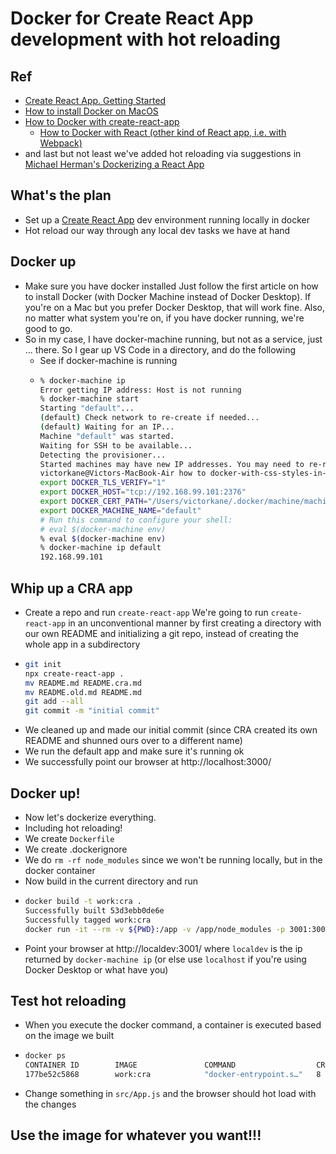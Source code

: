 # Docker for Create React App development with hot reloading

## Ref

- [Create React App. Getting Started](https://create-react-app.dev/docs/getting-started/)
- [How to install Docker on MacOS](https://www.robinwieruch.de/docker-macos)
- [How to Docker with create-react-app](https://www.robinwieruch.de/docker-create-react-app-development)
  - [How to Docker with React (other kind of React app, i.e. with Webpack)](https://www.robinwieruch.de/docker-react-development)
- and last but not least
  we've added hot reloading via suggestions in [Michael Herman's Dockerizing a React App](https://mherman.org/blog/dockerizing-a-react-app/)

## What's the plan

- Set up a [Create React App]() dev environment running locally in docker
- Hot reload our way through any local dev tasks we have at hand

## Docker up

- Make sure you have docker installed
  Just follow the first article on how to install Docker (with Docker Machine instead of Docker Desktop).
  If you're on a Mac but you prefer Docker Desktop, that will work fine.
  Also, no matter what system you're on, if you have docker running, we're good to go.
- So in my case, I have docker-machine running, but not as a service, just ... there.
  So I gear up VS Code in a directory, and do the following
  - See if docker-machine is running
  - ```bash
    % docker-machine ip
    Error getting IP address: Host is not running
    % docker-machine start
    Starting "default"...
    (default) Check network to re-create if needed...
    (default) Waiting for an IP...
    Machine "default" was started.
    Waiting for SSH to be available...
    Detecting the provisioner...
    Started machines may have new IP addresses. You may need to re-run the `docker-machine env` command.
    victorkane@Victors-MacBook-Air how to docker-with-css-styles-in-cra % docker-machine env
    export DOCKER_TLS_VERIFY="1"
    export DOCKER_HOST="tcp://192.168.99.101:2376"
    export DOCKER_CERT_PATH="/Users/victorkane/.docker/machine/machines/default"
    export DOCKER_MACHINE_NAME="default"
    # Run this command to configure your shell:
    # eval $(docker-machine env)
    % eval $(docker-machine env)
    % docker-machine ip default
    192.168.99.101
    ```

## Whip up a CRA app

- Create a repo and run `create-react-app`
  We're going to run `create-react-app` in an unconventional manner
  by first creating a directory with our own README
  and initializing a git repo,
  instead of creating the whole app in a subdirectory
- ```bash
  git init
  npx create-react-app .
  mv README.md README.cra.md
  mv README.old.md README.md
  git add --all
  git commit -m "initial commit"
  ```
- We cleaned up and made our initial commit
  (since CRA created its own README and shunned ours over to a different name)
- We run the default app and make sure it's running ok
- We successfully point our browser at
  http://localhost:3000/

## Docker up!

- Now let's dockerize everything.
- Including hot reloading!
- We create `Dockerfile`
- We create .dockerignore
- We do `rm -rf node_modules` since we won't be running locally,
  but in the docker container
- Now build in the current directory and run
- ```bash
  docker build -t work:cra .
  Successfully built 53d3ebb0de6e
  Successfully tagged work:cra
  docker run -it --rm -v ${PWD}:/app -v /app/node_modules -p 3001:3000 -e CHOKIDAR_USEPOLLING=true work:cra
  ```
- Point your browser at http://localdev:3001/
  where `localdev` is the ip returned by `docker-machine ip`
  (or else use `localhost` if you're using Docker Desktop or what have you)

## Test hot reloading

- When you execute the docker command,
  a container is executed based on the image we built
- ```bash
  docker ps
  CONTAINER ID        IMAGE               COMMAND                  CREATED             STATUS              PORTS                    NAMES
  177be52c5868        work:cra            "docker-entrypoint.s…"   8 minutes ago       Up 8 minutes        0.0.0.0:3001->3000/tcp   keen_haslett
  ```
- Change something in `src/App.js` and the browser should hot load with the changes

## Use the image for whatever you want!!!
